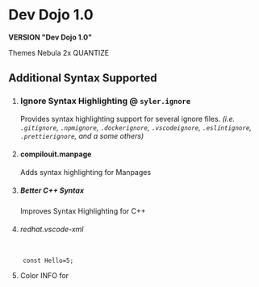 # Dev Dojo 1.0

**VERSION "Dev Dojo 1.0"**

Themes Nebula 2x QUANTIZE


## Additional Syntax Supported

1. ### Ignore Syntax Highlighting @ `syler.ignore`
    Provides syntax highlighting support for several ignore files. _(_i.e._ `.gitignore`, `.npmignore`, `.dockerignore`, `.vscodeignore`, `.eslintignore`, `.prettierignore`,  and a some others)_

    <!-- TODO: Add image -->

2. #### compilouit.manpage
    Adds syntax highlighting for Manpages


3. ##### Better C++ Syntax
    Improves Syntax Highlighting for C++

4. ###### redhat.vscode-xml

```

    const Hello=5;

```

5. Color INFO for 
